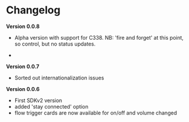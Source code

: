 # Changelog

**Version 0.0.8**
- Alpha version with support for C338. NB: 'fire and forget' at this point, so control, but no status updates. 

*
**Version 0.0.7**
- Sorted out internationalization issues 

**Version 0.0.6**
- First SDKv2 version 
- added 'stay connected' option
- flow trigger cards are now available for on/off and volume changed
